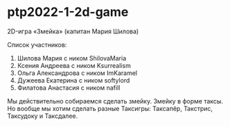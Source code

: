 # ptp2022-1-2d-game
2D-игра «Змейка» (капитан Мария Шилова)

Список участников:
1. Шилова Мария с ником ShilovaMaria
2. Ксения Андреева с ником Ksurrealism
3. Ольга Александрова с ником ImKaramel
4. Дужеева Екатерина с ником softylord
5. Филатова Анастасия с ником nafill

Мы действительно собираемся сделать змейку. Змейку в форме таксы. 
Но вообще мы хотим сделать разные Таксигры: Таксапёр, Такстрис, Таксудоку и Таксдалее.